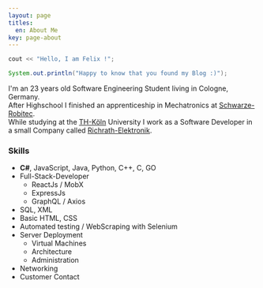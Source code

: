 ```yaml
---
layout: page
titles:
  en: About Me
key: page-about
---
```


```c++
cout << "Hello, I am Felix !";
```

```java
System.out.println("Happy to know that you found my Blog :)");
```

I'm an 23 years old Software Engineering Student living in Cologne, Germany.<br />
After Highschool I finished an apprenticeship in Mechatronics at [Schwarze-Robitec](https://www.schwarze-robitec.com).<br />
While studying at the [TH-Köln](https://www.th-koeln.de) University I work as a Software Developer in a small Company called [Richrath-Elektronik](http://www.richrath-elektronik.de).

### Skills

-   **C#**, JavaScript, Java, Python, C++, C, GO
-   Full-Stack-Developer
    -   ReactJs / MobX
    -   ExpressJs
    -   GraphQL / Axios
-   SQL, XML
-   Basic HTML, CSS
-   Automated testing / WebScraping with Selenium
-   Server Deployment
    -   Virtual Machines
    -   Architecture
    -   Administration
-   Networking
-   Customer Contact
